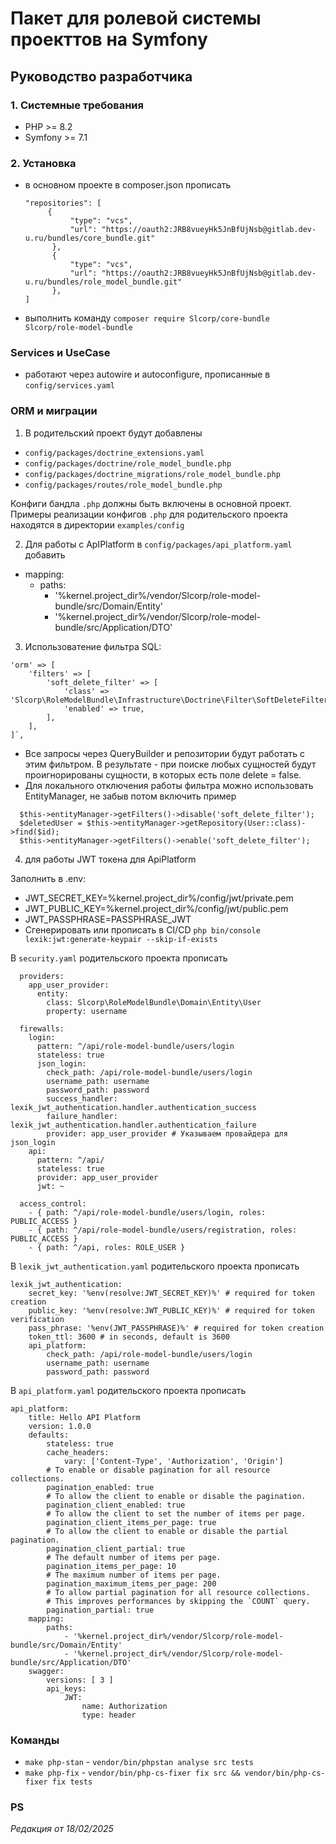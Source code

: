 # Пакет для ролевой системы проекттов на Symfony

## Руководство разработчика

### 1. Системные требования

- PHP >= 8.2
- Symfony >= 7.1

### 2. Установка

- в основном проекте в composer.json прописать
  ```
  "repositories": [
       {
            "type": "vcs",
            "url": "https://oauth2:JRB8vueyHk5JnBfUjNsb@gitlab.dev-u.ru/bundles/core_bundle.git"
        },
        {
            "type": "vcs",
            "url": "https://oauth2:JRB8vueyHk5JnBfUjNsb@gitlab.dev-u.ru/bundles/role_model_bundle.git"
        },
  ]
  ```
- выполнить команду `composer require Slcorp/core-bundle Slcorp/role-model-bundle`

### Services и UseCase

- работают через autowire и autoconfigure, прописанные в `config/services.yaml`

### ORM и миграции

1) В родительский проект будут добавлены

- `config/packages/doctrine_extensions.yaml`
- `config/packages/doctrine/role_model_bundle.php`
- `config/packages/doctrine_migrations/role_model_bundle.php`
- `config/packages/routes/role_model_bundle.php`

Конфиги бандла `.php` должны быть включены в основной проект.
Примеры реализации конфигов `.php` для родительского проекта находятся в директории `examples/config`

2) Для работы с ApIPlatform в `config/packages/api_platform.yaml` добавить

- mapping:
    - paths:
        - '%kernel.project_dir%/vendor/Slcorp/role-model-bundle/src/Domain/Entity'
        - '%kernel.project_dir%/vendor/Slcorp/role-model-bundle/src/Application/DTO'

3) Использоватение фильтра SQL:

```
'orm' => [
    'filters' => [
        'soft_delete_filter' => [
            'class' => 'Slcorp\RoleModelBundle\Infrastructure\Doctrine\Filter\SoftDeleteFilter',
            'enabled' => true,
        ],
    ],
]`,
```

- Все запросы через QueryBuilder и репозитории будут работать с этим фильтром. В результате - при поиске любых сущностей будут проигнорированы сущности, в которых есть поле delete = false.
- Для локального отключения работы фильтра можно использовать EntityManager, не забыв потом включить пример

```
  $this->entityManager->getFilters()->disable('soft_delete_filter');
  $deletedUser = $this->entityManager->getRepository(User::class)->find($id);
  $this->entityManager->getFilters()->enable('soft_delete_filter');
```


4) для работы JWT токена для ApiPlatform 

Заполнить в .env:

- JWT_SECRET_KEY=%kernel.project_dir%/config/jwt/private.pem
- JWT_PUBLIC_KEY=%kernel.project_dir%/config/jwt/public.pem
- JWT_PASSPHRASE=PASSPHRASE_JWT
- Сгенерировать или прописать в CI/CD
  `php bin/console lexik:jwt:generate-keypair --skip-if-exists`

В `security.yaml` родительского проекта прописать 

```
  providers:
    app_user_provider:
      entity:
        class: Slcorp\RoleModelBundle\Domain\Entity\User
        property: username

  firewalls:
    login:
      pattern: ^/api/role-model-bundle/users/login
      stateless: true
      json_login:
        check_path: /api/role-model-bundle/users/login
        username_path: username
        password_path: password
        success_handler: lexik_jwt_authentication.handler.authentication_success
        failure_handler: lexik_jwt_authentication.handler.authentication_failure
        provider: app_user_provider # Указываем провайдера для json_login
    api:
      pattern: ^/api/
      stateless: true
      provider: app_user_provider
      jwt: ~

  access_control:
    - { path: ^/api/role-model-bundle/users/login, roles: PUBLIC_ACCESS }
    - { path: ^/api/role-model-bundle/users/registration, roles: PUBLIC_ACCESS }
    - { path: ^/api, roles: ROLE_USER }  
```

В `lexik_jwt_authentication.yaml` родительского проекта прописать
```
lexik_jwt_authentication:
    secret_key: '%env(resolve:JWT_SECRET_KEY)%' # required for token creation
    public_key: '%env(resolve:JWT_PUBLIC_KEY)%' # required for token verification
    pass_phrase: '%env(JWT_PASSPHRASE)%' # required for token creation
    token_ttl: 3600 # in seconds, default is 3600
    api_platform:
        check_path: /api/role-model-bundle/users/login
        username_path: username
        password_path: password
```

В `api_platform.yaml` родительского проекта прописать
```
api_platform:
    title: Hello API Platform
    version: 1.0.0
    defaults:
        stateless: true
        cache_headers:
            vary: ['Content-Type', 'Authorization', 'Origin']
        # To enable or disable pagination for all resource collections.
        pagination_enabled: true
        # To allow the client to enable or disable the pagination.
        pagination_client_enabled: true
        # To allow the client to set the number of items per page.
        pagination_client_items_per_page: true
        # To allow the client to enable or disable the partial pagination.
        pagination_client_partial: true
        # The default number of items per page.
        pagination_items_per_page: 10
        # The maximum number of items per page.
        pagination_maximum_items_per_page: 200
        # To allow partial pagination for all resource collections.
        # This improves performances by skipping the `COUNT` query.
        pagination_partial: true
    mapping:
        paths:
            - '%kernel.project_dir%/vendor/Slcorp/role-model-bundle/src/Domain/Entity'
            - '%kernel.project_dir%/vendor/Slcorp/role-model-bundle/src/Application/DTO'
    swagger:
        versions: [ 3 ]
        api_keys:
            JWT:
                name: Authorization
                type: header
```

### Команды

- `make php-stan`  - `vendor/bin/phpstan analyse src tests`
- `make php-fix`  -  `vendor/bin/php-cs-fixer fix src && vendor/bin/php-cs-fixer fix tests`

### PS

*Редакция от 18/02/2025*
